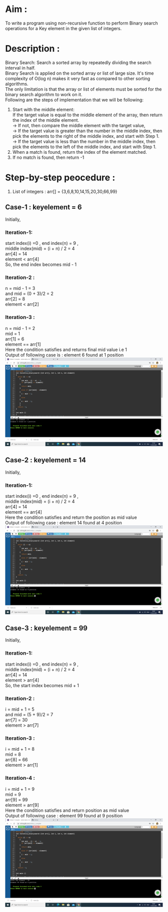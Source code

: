 # Aim :                                                                                                 
To write a program using non-recursive function to perform Binary search operations for a Key element in the given list of integers. 
# Description :
Binary Search: Search a sorted array by repeatedly dividing the search interval in half.                 
Binary Search is applied on the sorted array or list of large size. It's time complexity of O(log n) makes it very fast as compared to other sorting algorithms.                                             
The only limitation is that the array or list of elements must be sorted for the binary search algorithm to work on it.                           
Following are the steps of implementation that we will be following:                                     
1. Start with the middle element:                                                                       
  If the target value is equal to the middle element of the array, then return the index of the middle    element.                                                                                                 
  -> If not, then compare the middle element with the target value,                                     
  -> If the target value is greater than the number in the middle index, then pick the elements to the right of the middle index, and start with Step 1.                                                       
  -> If the target value is less than the number in the middle index, then pick the elements to the left of the middle index, and start with Step 1.          
2. When a match is found, return the index of the element matched.
3. If no match is found, then return -1                            
# Step-by-step peocedure : 
1. List of integers : arr[] = {3,6,8,10,14,15,20,30,66,99}                                           
## Case-1 : keyelement = 6                                                                           
Initially,                                                                                           
### Iteration-1:                                                                                   
  start index(i) =0 , end index(n) = 9 ,                                                     
  middle index(mid) = (i + n) / 2 = 4                                                                
  arr[4] = 14                                                                                         
  element < arr[4]                                                                                   
  So, the end index becomes mid - 1                                                                   
### Iteration-2 :
  n = mid - 1 = 3                                                                                     
  and mid = (0 + 3)/2 = 2                                                                             
  arr[2] = 8                                                                                         
  element < arr[2]                                                                                   
### Iteration-3 :
  n = mid - 1 = 2                                                                                     
  mid = 1                                                                                             
  arr[1] = 6                                                                                         
  element == arr[1]                                                                                   
  Here the condition satisfies and returns final mid value i.e 1                                     
  Output of following case is : element 6 found at 1 position                                         
  ![Output_for_6](nrbs_6.png)
## Case-2 : keyelement = 14                                                                           
Initially,                                                                                           
### Iteration-1:                                                                                   
  start index(i) =0 , end index(n) = 9 ,                                                     
  middle index(mid) = (i + n) / 2 = 4                                                                
  arr[4] = 14                                                                                         
  element == arr[4]                                                                                  
  Here the condition satisfies and return the position as mid value                                   
  Output of following case : element 14 found at 4 position 
  ![Output_for_14](nrbs_14.png)
## Case-3 : keyelement = 99                                                                           
Initially,                                                                                           
### Iteration-1:                                                                                   
  start index(i) =0 , end index(n) = 9 ,                                                     
  middle index(mid) = (i + n) / 2 = 4                                                                
  arr[4] = 14                                                                                         
  element > arr[4]                                                                                   
  So, the start index becomes mid + 1                                                                 
### Iteration-2 :
  i = mid + 1 = 5                                                                                     
  and mid = (5 + 9)/2 = 7                                                                             
  arr[7] = 30                                                                                         
  element > arr[7]                                                                                   
### Iteration-3 :
  i = mid + 1 = 8                                                                                     
  mid = 8                                                                                             
  arr[8] = 66                                                                                         
  element > arr[1]
### Iteration-4 :
  i = mid + 1 = 9                                                                                     
  mid = 9                                                                                             
  arr[9] = 99                                                                                         
  element = arr[9]                                                                                   
  Here the condition satisfies and return position as mid value                                       
  Output of following case : element 99 found at 9 position
  ![Output_for_99](nrbs_99.png)
